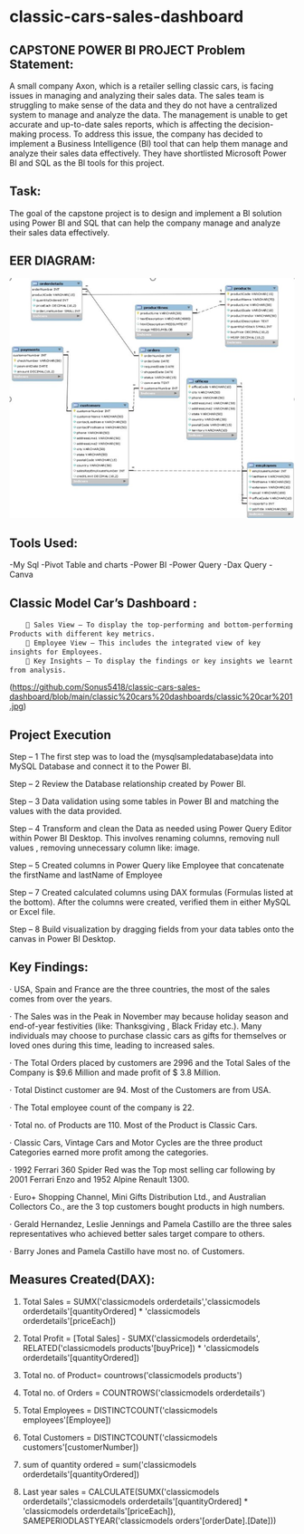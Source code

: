 # classic-cars-sales-dashboard

## CAPSTONE POWER BI PROJECT Problem Statement:
A small company Axon, which is a retailer selling classic cars, is facing issues in managing and analyzing their sales data. The sales team is struggling to make sense of the data and they do not have a centralized system to manage and analyze the data. The management is unable to get accurate and up-to-date sales reports, which is affecting the decision-making process.
To address this issue, the company has decided to implement a Business Intelligence (Bl) tool that can help them manage and analyze their sales data effectively. They have shortlisted Microsoft Power BI and SQL as the Bl tools for this project.
## Task: 
 The goal of the capstone project is to design and implement a Bl solution using Power BI and SQL that can help the company manage and analyze their sales data effectively. 
## EER DIAGRAM: 
 
 ![EER DIAGRAM](https://github.com/Sonus5418/classic-cars-sales-dashboard/blob/main/eer%20%20diagram.jpg)


 
## Tools Used:
-My Sql
-Pivot Table and charts
-Power BI
-Power Query
-Dax Query
-Canva
## Classic Model Car’s Dashboard : 
         Sales View – To display the top-performing and bottom-performing Products with different key metrics. 
         Employee View – This includes the integrated view of key insights for Employees.
         Key Insights – To display the findings or key insights we learnt from analysis.
        
(https://github.com/Sonus5418/classic-cars-sales-dashboard/blob/main/classic%20cars%20dashboards/classic%20car%201.jpg)


        

## Project Execution
Step – 1 The first step was to load the (mysqlsampledatabase)data into MySQL Database and connect it to the Power BI.

Step – 2 Review the Database relationship created by Power BI.

Step – 3 Data validation using some tables in Power BI and matching the values with the data provided.

Step – 4 Transform and clean the Data as needed using Power Query Editor within Power BI Desktop. This involves renaming columns, removing null values , removing unnecessary column like: image.

Step – 5 Created columns in Power Query like Employee that concatenate the firstName and lastName of Employee

Step – 7 Created calculated columns using DAX formulas (Formulas listed at the bottom). After the columns were created, verified them in either MySQL or Excel file.

Step – 8 Build visualization by dragging fields from your data tables onto the canvas in Power BI Desktop.

## Key Findings:
· USA, Spain and France are the three countries, the most of the sales comes from over the years.

· The Sales was in the Peak in November may because holiday season and end-of-year festivities (like: Thanksgiving , Black Friday etc.). Many individuals may choose to purchase classic cars as gifts for 
  themselves or loved ones during this time, leading to increased sales.
  
· The Total Orders placed by customers are 2996 and the Total Sales of the Company is $9.6 Million and made profit of $ 3.8 Million.
  
· Total Distinct customer are 94. Most of the Customers are from USA.

· The Total employee count of the company is 22.

· Total no. of Products are 110. Most of the Product is Classic Cars.

· Classic Cars, Vintage Cars and Motor Cycles are the three product Categories earned more profit among the categories.

· 1992 Ferrari 360 Spider Red was the Top most selling car following by 2001 Ferrari Enzo and 1952 Alpine Renault 1300.

· Euro+ Shopping Channel, Mini Gifts Distribution Ltd., and Australian Collectors Co., are the 3 top customers bought products in high numbers.

· Gerald Hernandez, Leslie Jennings and Pamela Castillo are the three sales representatives who achieved better sales target compare to others.

· Barry Jones and Pamela Castillo have most no. of Customers.

## Measures Created(DAX):
1.	Total Sales	= SUMX('classicmodels orderdetails','classicmodels orderdetails'[quantityOrdered] * 'classicmodels orderdetails'[priceEach])

2.	Total Profit	= [Total Sales] - SUMX('classicmodels orderdetails', RELATED('classicmodels products'[buyPrice]) * 'classicmodels orderdetails'[quantityOrdered])

3.	Total no. of Product= countrows('classicmodels products')

4.	Total no. of Orders 	= COUNTROWS('classicmodels orderdetails')

5.	Total Employees 	= DISTINCTCOUNT('classicmodels employees'[Employee])

6.	Total Customers 	= DISTINCTCOUNT('classicmodels customers'[customerNumber])

7.	sum of quantity ordered 	= sum('classicmodels orderdetails'[quantityOrdered])

8.	Last year sales	= CALCULATE(SUMX('classicmodels orderdetails','classicmodels orderdetails'[quantityOrdered] * 'classicmodels orderdetails'[priceEach]),
                 SAMEPERIODLASTYEAR('classicmodels orders'[orderDate].[Date]))



